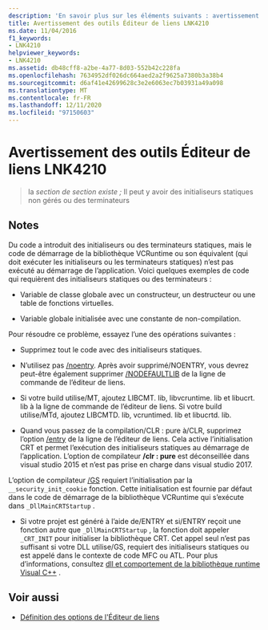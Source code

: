 ```yaml
---
description: 'En savoir plus sur les éléments suivants : avertissement des outils Éditeur de liens LNK4210'
title: Avertissement des outils Éditeur de liens LNK4210
ms.date: 11/04/2016
f1_keywords:
- LNK4210
helpviewer_keywords:
- LNK4210
ms.assetid: db48cff8-a2be-4a77-8d03-552b42c228fa
ms.openlocfilehash: 7634952df026dc664aed2a2f9625a7380b3a38b4
ms.sourcegitcommit: d6af41e42699628c3e2e6063ec7b03931a49a098
ms.translationtype: MT
ms.contentlocale: fr-FR
ms.lasthandoff: 12/11/2020
ms.locfileid: "97150603"
---
```

# <a name="linker-tools-warning-lnk4210"></a>Avertissement des outils Éditeur de liens LNK4210

> la *section de section existe ;* Il peut y avoir des initialiseurs statiques non gérés ou des terminateurs

## <a name="remarks"></a>Notes

Du code a introduit des initialiseurs ou des terminateurs statiques, mais le code de démarrage de la bibliothèque VCRuntime ou son équivalent (qui doit exécuter les initialiseurs ou les terminateurs statiques) n’est pas exécuté au démarrage de l’application. Voici quelques exemples de code qui requièrent des initialiseurs statiques ou des terminateurs :

- Variable de classe globale avec un constructeur, un destructeur ou une table de fonctions virtuelles.

- Variable globale initialisée avec une constante de non-compilation.

Pour résoudre ce problème, essayez l’une des opérations suivantes :

- Supprimez tout le code avec des initialiseurs statiques.

- N’utilisez pas [/noentry](../../build/reference/noentry-no-entry-point.md). Après avoir supprimé/NOENTRY, vous devrez peut-être également supprimer [/NODEFAULTLIB](../../build/reference/nodefaultlib-ignore-libraries.md) de la ligne de commande de l’éditeur de liens.

- Si votre build utilise/MT, ajoutez LIBCMT. lib, libvcruntime. lib et libucrt. lib à la ligne de commande de l’éditeur de liens. Si votre build utilise/MTd, ajoutez LIBCMTD. lib, vcruntimed. lib et libucrtd. lib.

- Quand vous passez de la compilation/CLR : pure à/CLR, supprimez l’option [/entry](../../build/reference/entry-entry-point-symbol.md) de la ligne de l’éditeur de liens. Cela active l’initialisation CRT et permet l’exécution des initialiseurs statiques au démarrage de l’application. L’option de compilateur **/clr : pure** est déconseillée dans visual studio 2015 et n’est pas prise en charge dans visual studio 2017.

L’option de compilateur [/GS](../../build/reference/gs-buffer-security-check.md) requiert l’initialisation par la `__security_init_cookie` fonction. Cette initialisation est fournie par défaut dans le code de démarrage de la bibliothèque VCRuntime qui s’exécute dans `_DllMainCRTStartup` .

- Si votre projet est généré à l’aide de/ENTRY et si/ENTRY reçoit une fonction autre que `_DllMainCRTStartup` , la fonction doit appeler `_CRT_INIT` pour initialiser la bibliothèque CRT. Cet appel seul n’est pas suffisant si votre DLL utilise/GS, requiert des initialiseurs statiques ou est appelé dans le contexte de code MFC ou ATL. Pour plus d’informations, consultez [dll et comportement de la bibliothèque runtime Visual C++](../../build/run-time-library-behavior.md) .

## <a name="see-also"></a>Voir aussi

- [Définition des options de l'Éditeur de liens](../../build/reference/linking.md)
